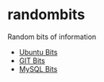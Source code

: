 # randombits
Random bits of information

- [Ubuntu Bits](ubuntu.md)
- [GIT Bits](git.md)
- [MySQL Bits](mysql.md)

